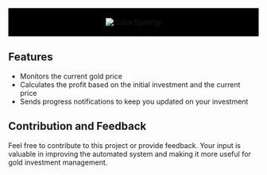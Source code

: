 <div style="text-align: center; background-color: black; padding: 20px;">
  <img src=""C:\Users\yasse\Pictures\Screenshots\Screenshot 2024-07-20 034831.png"" alt="Stock Synergy" style="max-width: 100%; height: auto;">
</div>
<h2>Features</h2>
<ul>
  <li>Monitors the current gold price</li>
  <li>Calculates the profit based on the initial investment and the current price</li>
  <li>Sends progress notifications to keep you updated on your investment</li>
</ul>

<h2>Contribution and Feedback</h2>
<p>Feel free to contribute to this project or provide feedback. Your input is valuable in improving the automated system and making it more useful for gold investment management.</p>
